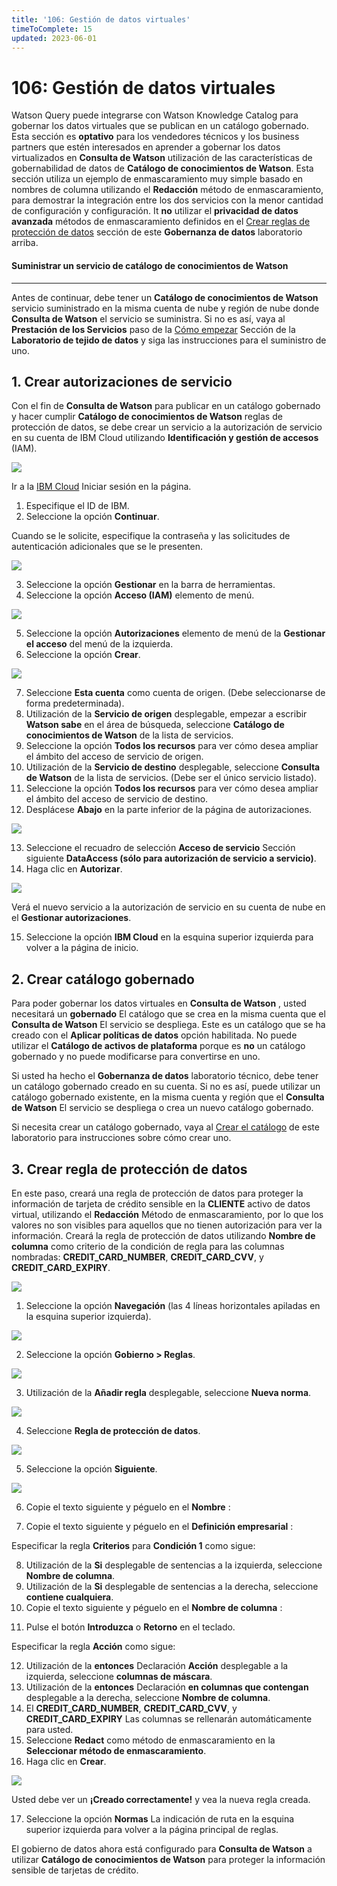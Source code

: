 ```yaml
---
title: '106: Gestión de datos virtuales'
timeToComplete: 15
updated: 2023-06-01
---
```

# 106: Gestión de datos virtuales

Watson Query puede integrarse con Watson Knowledge Catalog para gobernar los datos virtuales que se publican en un catálogo gobernado. Esta sección es **optativo** para los vendedores técnicos y los business partners que estén interesados en aprender a gobernar los datos virtualizados en **Consulta de Watson** utilización de las características de gobernabilidad de datos de **Catálogo de conocimientos de Watson**. Esta sección utiliza un ejemplo de enmascaramiento muy simple basado en nombres de columna utilizando el **Redacción** método de enmascaramiento, para demostrar la integración entre los dos servicios con la menor cantidad de configuración y configuración. It **no** utilizar el **privacidad de datos avanzada** métodos de enmascaramiento definidos en el [Crear reglas de protección de datos](https://vest.buildlab.cloud/es/wkc/102#7-create-data-protection-rules) sección de este **Gobernanza de datos** laboratorio arriba.

#### Suministrar un servicio de catálogo de conocimientos de Watson
---

Antes de continuar, debe tener un **Catálogo de conocimientos de Watson** servicio suministrado en la misma cuenta de nube y región de nube donde **Consulta de Watson** el servicio se suministra. Si no es así, vaya al **Prestación de los Servicios** paso de la [Cómo empezar](https://vest.buildlab.cloud/es/wkc/getting-started) Sección de la **Laboratorio de tejido de datos** y siga las instrucciones para el suministro de uno.

## 1. Crear autorizaciones de servicio

Con el fin de **Consulta de Watson** para publicar en un catálogo gobernado y hacer cumplir **Catálogo de conocimientos de Watson** reglas de protección de datos, se debe crear un servicio a la autorización de servicio en su cuenta de IBM Cloud utilizando **Identificación y gestión de accesos** (IAM).

![](./images/L3/image389.png)

Ir a la [IBM Cloud](https://cloud.ibm.com/login) Iniciar sesión en la página.

1.  Especifique el ID de IBM.
2.  Seleccione la opción **Continuar**.

Cuando se le solicite, especifique la contraseña y las solicitudes de autenticación adicionales que se le presenten.

![](./images/L3/image390.png)

3.  Seleccione la opción **Gestionar** en la barra de herramientas.
4.  Seleccione la opción **Acceso (IAM)** elemento de menú.

![](./images/L3/image391.png)

5.  Seleccione la opción **Autorizaciones** elemento de menú de la **Gestionar el acceso** del menú de la izquierda.
6.  Seleccione la opción **Crear**.

![](./images/L3/image392.png)

7.  Seleccione **Esta cuenta** como cuenta de origen. (Debe seleccionarse de forma predeterminada).
8.  Utilización de la **Servicio de origen** desplegable, empezar a escribir **Watson sabe** en el área de búsqueda, seleccione **Catálogo de conocimientos de Watson** de la lista de servicios.
9.  Seleccione la opción **Todos los recursos** para ver cómo desea ampliar el ámbito del acceso de servicio de origen.
10. Utilización de la **Servicio de destino** desplegable, seleccione **Consulta de Watson** de la lista de servicios. (Debe ser el único servicio listado).
11. Seleccione la opción **Todos los recursos** para ver cómo desea ampliar el ámbito del acceso de servicio de destino.
12. Desplácese **Abajo** en la parte inferior de la página de autorizaciones.

![](./images/L3/image393.png)

13. Seleccione el recuadro de selección **Acceso de servicio** Sección siguiente **DataAccess (sólo para autorización de servicio a servicio)**.
14. Haga clic en **Autorizar**.

![](./images/L3/image394.png)

Verá el nuevo servicio a la autorización de servicio en su cuenta de nube en el **Gestionar autorizaciones**.

15. Seleccione la opción **IBM Cloud** en la esquina superior izquierda para volver a la página de inicio.

## 2. Crear catálogo gobernado

Para poder gobernar los datos virtuales en **Consulta de Watson** , usted necesitará un **gobernado** El catálogo que se crea en la misma cuenta que el **Consulta de Watson** El servicio se despliega. Este es un catálogo que se ha creado con el **Aplicar políticas de datos** opción habilitada. No puede utilizar el **Catálogo de activos de plataforma** porque es **no** un catálogo gobernado y no puede modificarse para convertirse en uno.

Si usted ha hecho el **Gobernanza de datos** laboratorio técnico, debe tener un catálogo gobernado creado en su cuenta. Si no es así, puede utilizar un catálogo gobernado existente, en la misma cuenta y región que el **Consulta de Watson** El servicio se despliega o crea un nuevo catálogo gobernado.

Si necesita crear un catálogo gobernado, vaya al [Crear el catálogo](https://vest.buildlab.cloud/es/wkc/104#1-create-the-catalog) de este laboratorio para instrucciones sobre cómo crear uno.

## 3. Crear regla de protección de datos

En este paso, creará una regla de protección de datos para proteger la información de tarjeta de crédito sensible en la **CLIENTE** activo de datos virtual, utilizando el **Redacción** Método de enmascaramiento, por lo que los valores no son visibles para aquellos que no tienen autorización para ver la información. Creará la regla de protección de datos utilizando **Nombre de columna** como criterio de la condición de regla para las columnas nombradas: **CREDIT_CARD_NUMBER**, **CREDIT_CARD_CVV**, y **CREDIT_CARD_EXPIRY**.

![](./images/L3/image7.png)

1.  Seleccione la opción **Navegación** (las 4 líneas horizontales apiladas en la esquina superior izquierda).

![](./images/L3/image395.png)

2.  Seleccione la opción **Gobierno > Reglas**.

![](./images/L3/image396.png)

3.  Utilización de la **Añadir regla** desplegable, seleccione **Nueva norma**.

![](./images/L3/image133.png)

4.  Seleccione **Regla de protección de datos**.

![](./images/L3/image134.png)

5.  Seleccione la opción **Siguiente**.

![](./images/L3/image397.png)

6.  Copie el texto siguiente y péguelo en el **Nombre** :

<CopyText text="Cómo proteger la información de tarjeta"/>

7.  Copie el texto siguiente y péguelo en el **Definición empresarial** :

<CopyText text="Proteger todos los componentes de una tarjeta de crédito. Incluyendo el número de tarjeta de crédito, el número de validación de tarjeta de crédito (CVV) y la fecha de vencimiento de la tarjeta de crédito utilizando el método de enmascaramiento de privacidad de datos."/>

Especificar la regla **Criterios** para **Condición 1** como sigue:

8.  Utilización de la **Si** desplegable de sentencias a la izquierda, seleccione **Nombre de columna**.
9.  Utilización de la **Si** desplegable de sentencias a la derecha, seleccione **contiene cualquiera**.
10. Copie el texto siguiente y péguelo en el **Nombre de columna** :

<CopyText text="CREDIT_CARD_NUMBER, CREDIT_CARD_CVV, CREDIT_CARD_EXPIRY"/>

11. Pulse el botón **Introduzca** o **Retorno** en el teclado.

Especificar la regla **Acción** como sigue:

12. Utilización de la **entonces** Declaración **Acción** desplegable a la izquierda, seleccione **columnas de máscara**.
13. Utilización de la **entonces** Declaración **en columnas que contengan** desplegable a la derecha, seleccione **Nombre de columna**.
14. El **CREDIT_CARD_NUMBER**, **CREDIT_CARD_CVV**, y **CREDIT_CARD_EXPIRY** Las columnas se rellenarán automáticamente para usted.
15. Seleccione **Redact** como método de enmascaramiento en la **Seleccionar método de enmascaramiento**.
16. Haga clic en **Crear**.

![](./images/L3/image398.png)

Usted debe ver un **¡Creado correctamente!** y vea la nueva regla creada.

17. Seleccione la opción **Normas** La indicación de ruta en la esquina superior izquierda para volver a la página principal de reglas.

El gobierno de datos ahora está configurado para **Consulta de Watson** a utilizar **Catálogo de conocimientos de Watson** para proteger la información sensible de tarjetas de crédito.
